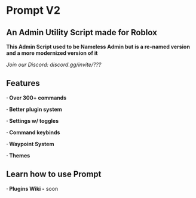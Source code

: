 # Prompt V2
## An Admin Utility Script made for Roblox

**This Admin Script used to be Nameless Admin but is a re-named version and a more modernized version of it**

*Join our Discord: discord.gg/invite/???*

## Features
**· Over 300+ commands**

**· Better plugin system**

**· Settings w/ toggles**

**· Command keybinds**

**· Waypoint System**

**· Themes**

## Learn how to use Prompt
**· Plugins Wiki -** soon
